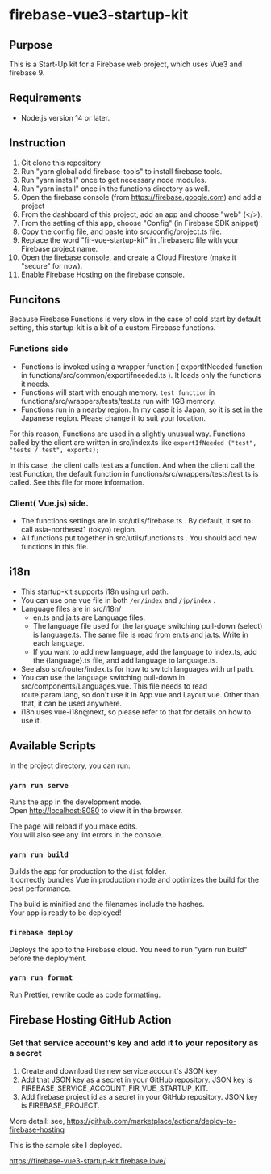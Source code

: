# firebase-vue3-startup-kit

## Purpose

This is a Start-Up kit for a Firebase web project, which uses Vue3 and firebase 9.

## Requirements 

- Node.js version 14 or later.

## Instruction

1. Git clone this repository
2. Run "yarn global add firebase-tools" to install firebase tools. 
3. Run "yarn install" once to get necessary node modules.
4. Run "yarn install" once in the functions directory as well.
5. Open the firebase console (from https://firebase.google.com) and add a project
6. From the dashboard of this project, add an app and choose "web" (</>).
7. From the setting of this app, choose "Config" (in Firebase SDK snippet)
8. Copy the config file, and paste into src/config/project.ts file.  
9. Replace the word "fir-vue-startup-kit" in .firebaserc file with your Firebase project name.
10. Open the firebase console, and create a Cloud Firestore (make it "secure" for now).
11. Enable Firebase Hosting on the firebase console.

## Funcitons
Because Firebase Functions is very slow in the case of cold start by default setting, this startup-kit is a bit of a custom Firebase functions.

### Functions side
 - Functions is invoked using a wrapper function ( exportIfNeeded function in functions/src/common/exportifneeded.ts ). It loads only the functions it needs.
 - Functions will start with enough memory. `test function` in functions/src/wrappers/tests/test.ts run with 1GB memory.
 - Functions run in a nearby region. In my case it is Japan, so it is set in the Japanese region. Please change it to suit your location.

For this reason, Functions are used in a slightly unusual way. 
Functions called by the client are written in src/index.ts like `exportIfNeeded ("test", "tests / test", exports);`

In this case, the client calls test as a function. And when the client call the test Function, the default function in functions/src/wrappers/tests/test.ts is called. See this file for more information.

### Client( Vue.js) side.
 - The functions settings are in src/utils/firebase.ts . By default, it set to call asia-northeast1 (tokyo) region.
 - All functions put together in src/utils/functions.ts . You should add new functions in this file.

## i18n
 - This startup-kit supports i18n using url path.
 - You can use one vue file in both `/en/index` and `/jp/index` .
 - Language files are in src/i18n/
    - en.ts and ja.ts are Language files.
    - The language file used for the language switching pull-down (select) is language.ts. The same file is read from en.ts and ja.ts. Write in each language.
    - If you want to add new language, add the language to index.ts, add the {language}.ts file, and add language to language.ts.
 - See also src/router/index.ts for how to switch languages with url path.
 - You can use the language switching pull-down in src/components/Languages.vue. This file needs to read route.param.lang, so don't use it in App.vue and Layout.vue. Other than that, it can be used anywhere.
 - i18n uses vue-i18n@next, so please refer to that for details on how to use it.


## Available Scripts

In the project directory, you can run:

### `yarn run serve`

Runs the app in the development mode.<br>
Open [http://localhost:8080](http://localhost:8080) to view it in the browser.

The page will reload if you make edits.<br>
You will also see any lint errors in the console.

### `yarn run build`

Builds the app for production to the `dist` folder.<br>
It correctly bundles Vue in production mode and optimizes the build for the best performance.

The build is minified and the filenames include the hashes.<br>
Your app is ready to be deployed!

### `firebase deploy`

Deploys the app to the Firebase cloud. You need to run "yarn run build" before the deployment.

### `yarn run format`

Run Prettier, rewrite code as code formatting.

## Firebase Hosting GitHub Action

### Get that service account's key and add it to your repository as a secret

1. Create and download the new service account's JSON key
2. Add that JSON key as a secret in your GitHub repository. JSON key is FIREBASE_SERVICE_ACCOUNT_FIR_VUE_STARTUP_KIT.
3. Add firebase project id as a secret in your GitHub repository.  JSON key is FIREBASE_PROJECT.


More detail: see, https://github.com/marketplace/actions/deploy-to-firebase-hosting

This is the sample site I deployed.

https://firebase-vue3-startup-kit.firebase.love/